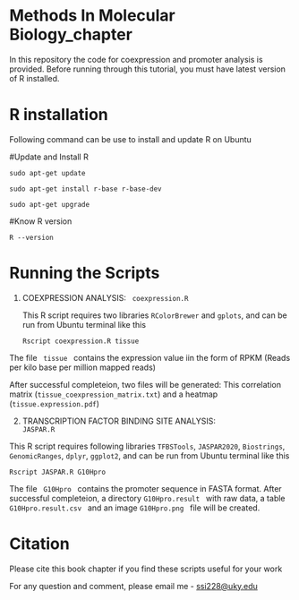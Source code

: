 # Methods In Molecular Biology_chapter
In this repository the code for coexpression and promoter analysis is provided. Before running through this tutorial, you must have latest version of R installed.

# R installation
Following command can be use to install and update R on Ubuntu

#Update and Install R

<code>sudo apt-get update</code>

<code>sudo apt-get install r-base r-base-dev</code>

<code>sudo apt-get upgrade</code>

#Know R version

<code>R --version</code>

# Running the Scripts

1. <bold>COEXPRESSION ANALYSIS: <code> coexpression.R </code> </bold> 
   
   This R script requires two libraries <code>RColorBrewer</code>  and <code>gplots</code>, and can be run from Ubuntu terminal like this 
   
   <code>Rscript coexpression.R tissue</code>
   
The file <code> tissue </code> contains the expression value iin the form of RPKM (Reads per kilo base per million mapped reads) 

After successful completeion, two files will be generated: This correlation matrix (<code>tissue_coexpression_matrix.txt</code>) and a heatmap (<code>tissue.expression.pdf</code>)




2. <bold> TRANSCRIPTION FACTOR BINDING SITE ANALYSIS: <code> JASPAR.R</code>  </bold> 
  
  This R script requires following libraries <code>TFBSTools</code>,  <code>JASPAR2020</code>, <code>Biostrings</code>, <code>GenomicRanges</code>, <code>dplyr</code>, <code>ggplot2</code>, and can be run from Ubuntu terminal like this
  
   <code>Rscript JASPAR.R G10Hpro</code>
   
   The file <code> G10Hpro </code> contains the promoter sequence in FASTA format. After successful completeion, a directory  <code>G10Hpro.result </code> with raw data, a table  <code>G10Hpro.result.csv </code> and an image  <code>G10Hpro.png </code> file will be created.  
   
   
  
  # Citation
   
   Please cite this book chapter if you find these scripts useful for your work
   
   
   
   For any question and comment, please email me -  ssi228@uky.edu

